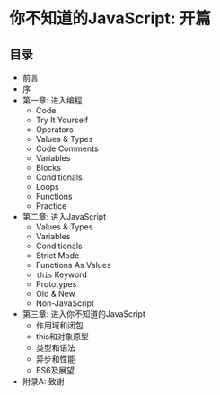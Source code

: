# 你不知道的JavaScript: 开篇

## 目录

* 前言
* 序
* 第一章: 进入编程
	* Code
	* Try It Yourself
	* Operators
	* Values & Types
	* Code Comments
	* Variables
	* Blocks
	* Conditionals
	* Loops
	* Functions
	* Practice
* 第二章: 进入JavaScript
	* Values & Types
	* Variables
	* Conditionals
	* Strict Mode
	* Functions As Values
	* `this` Keyword
	* Prototypes
	* Old & New
	* Non-JavaScript
* 第三章: 进入你不知道的JavaScript
	* 作用域和闭包
	* this和对象原型
	* 类型和语法
	* 异步和性能
	* ES6及展望
* 附录A: 致谢

